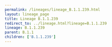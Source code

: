 ```yaml
---
permalink: /lineages/lineage_B.1.1.239.html
layout: lineage_page
title: Lineage B.1.1.239
redirect_to: ../lineage.html?lineage=B.1.1.239
lineage: B.1.1.239
parent: B.1.1
children: ['B.1.1.239']
---
```

